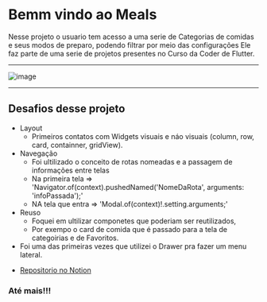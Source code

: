 # Bemm vindo ao Meals

Nesse projeto o usuario tem acesso a uma serie de Categorias de comidas e seus modos de preparo, podendo filtrar por meio das configurações
Ele faz parte de uma serie de projetos presentes no Curso da Coder de Flutter.

***
![image](https://github.com/user-attachments/assets/aef64450-4aaa-4362-9b95-1854d96d73c6)
***

## **Desafios** desse projeto
* Layout
   * Primeiros contatos com Widgets visuais e náo visuais (column, row, card, containner, gridView).
* Navegação
   * Foi ultilizado o conceito de rotas nomeadas e a passagem de informações entre telas
   * Na primeira tela =>
     'Navigator.of(context).pushedNamed(\'NomeDaRota\', arguments: \'infoPassada\');'
   * NA tela que entra =>
     'Modal.of(context)!.setting.arguments;'
* Reuso
   * Foquei em ultilizar componetes que poderiam ser reutilizados,
   * Por exempo o card de comida que é passado para a tela de categoirias e de Favoritos.
* Foi uma das primeiras vezes que utilizei o Drawer pra fazer um menu lateral. 

- [Repositorio no Notion](https://gregarious-stallion-32f.notion.site/Meals-c40836edba724f37a3f11f6d6a1e07bf)

### Até mais!!! 

